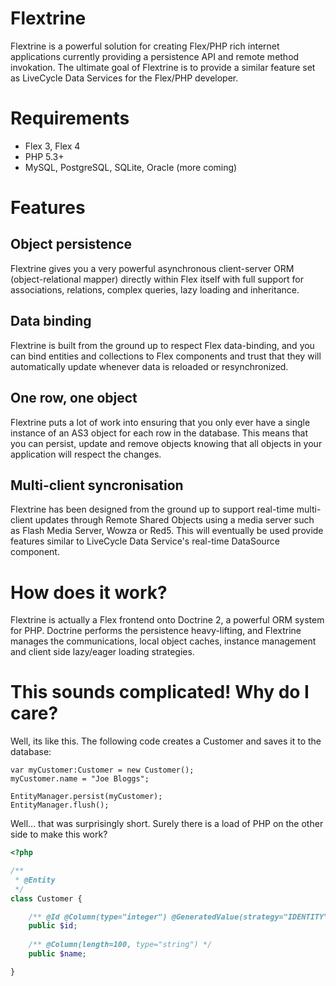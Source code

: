 # Flextrine

Flextrine is a powerful solution for creating Flex/PHP rich internet applications currently providing a persistence API and remote method invokation. The ultimate goal of Flextrine is to provide a similar feature set as LiveCycle Data Services for the Flex/PHP developer.

# Requirements
- Flex 3, Flex 4
- PHP 5.3+
- MySQL, PostgreSQL, SQLite, Oracle (more coming)

# Features
## Object persistence
Flextrine gives you a very powerful asynchronous client-server ORM (object-relational mapper) directly within Flex itself with full support for associations, relations, complex queries, lazy loading and inheritance.

## Data binding
Flextrine is built from the ground up to respect Flex data-binding, and you can bind entities and collections to Flex components and trust that they will automatically update whenever data is reloaded or resynchronized.

## One row, one object
Flextrine puts a lot of work into ensuring that you only ever have a single instance of an AS3 object for each row in the database. This means that you can persist, update and remove objects knowing that all objects in your application will respect the changes.

## Multi-client syncronisation
Flextrine has been designed from the ground up to support real-time multi-client updates through Remote Shared Objects using a media server such as Flash Media Server, Wowza or Red5.  This will eventually be used provide features similar to LiveCycle Data Service's real-time DataSource component.

# How does it work?
Flextrine is actually a Flex frontend onto Doctrine 2, a powerful ORM system for PHP.  Doctrine performs the persistence heavy-lifting, and Flextrine manages the communications, local object caches, instance management and client side lazy/eager loading strategies.

# This sounds complicated! Why do I care?

Well, its like this. The following code creates a Customer and saves it to the database:

```as3
var myCustomer:Customer = new Customer();
myCustomer.name = "Joe Bloggs";

EntityManager.persist(myCustomer);
EntityManager.flush();
```

Well... that was surprisingly short. Surely there is a load of PHP on the other side to make this work?

```php
<?php

/**
 * @Entity
 */
class Customer {

    /** @Id @Column(type="integer") @GeneratedValue(strategy="IDENTITY") */
    public $id;
        
    /** @Column(length=100, type="string") */
    public $name;

}
```